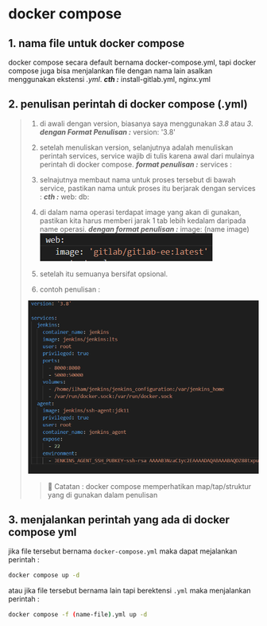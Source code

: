 # docker compose

## 1. nama file untuk docker compose

docker compose secara default bernama docker-compose.yml, tapi docker compose juga bisa menjalankan file dengan nama lain asalkan menggunakan ekstensi *.yml*. ***cth :*** install-gitlab.yml, nginx.yml

## 2. penulisan perintah di docker compose (.yml)

> 1. di awali dengan version, biasanya saya menggunakan *3.8* atau *3*.
> ***dengan Format Penulisan :*** version: '3.8'
>
> 2. setelah menuliskan version, selanjutnya adalah menuliskan perintah services, service wajib di tulis karena awal dari mulainya perintah di docker compose.
> ***format penulisan :*** services :
>
> 3. selnajutnya membaut nama untuk proses tersebut di bawah service, pastikan nama untuk proses itu berjarak dengan services :
> ***cth :*** web: db:
> 4. di dalam nama operasi terdapat image yang akan di gunakan, pastikan kita harus memberi jarak 1 tab lebih kedalam  daripada name operasi.
> ***dengan format penulisan :***   image: (name image)
> ![01](/assets/img/docker-compose-01.png)
>5. setelah itu semuanya bersifat opsional.
>6. contoh penulisan :
>
>
>![03](/assets/img/docker-compose-03.png)
>
> > :memo: Catatan : docker compose memperhatikan map/tap/struktur yang di gunakan dalam penulisan

## 3. menjalankan perintah yang ada di docker compose yml

 jika file tersebut bernama `docker-compose.yml` maka dapat mejalankan perintah :

 ```sh
 docker compose up -d
 ```

atau jika file tersebut bernama lain tapi berektensi `.yml` maka menjalankan perintah :

```sh
docker compose -f (name-file).yml up -d
